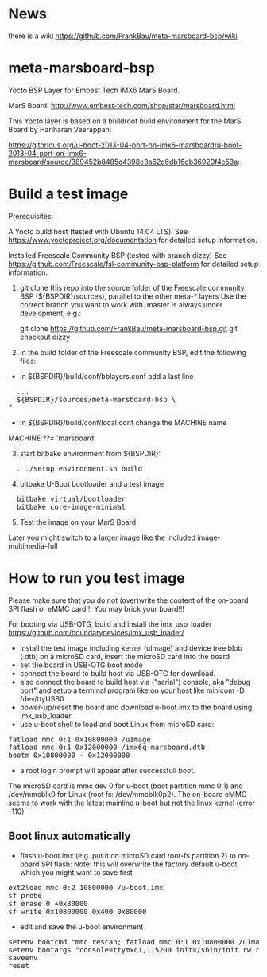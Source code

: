 News 
====
there is a wiki https://github.com/FrankBau/meta-marsboard-bsp/wiki

meta-marsboard-bsp
==================

Yocto BSP Layer for Embest Tech iMX6 MarS Board.

MarS Board: http://www.embest-tech.com/shop/star/marsboard.html

This Yocto layer is based on a buildroot build environment
for the MarS Board by Hariharan Veerappan:

https://gitorious.org/u-boot-2013-04-port-on-imx6-marsboard/u-boot-2013-04-port-on-imx6-marsboard/source/389452b8485c4398e3a62d6db16db36920f4c53a:


Build a test image
==================

Prerequisites:

A Yocto build host (tested with Ubuntu 14.04 LTS).
See https://www.yoctoproject.org/documentation 
for detailed setup information.

Installed Freescale Community BSP (tested with branch dizzy) 
See https://github.com/Freescale/fsl-community-bsp-platform
for detailed setup information.

1. git clone this repo into the source folder of the Freescale
community BSP (${BSPDIR}/sources), parallel to the other meta-* layers
Use the correct branch you want to work with. master is always under development, e.g.:
  
    git clone https://github.com/FrankBau/meta-marsboard-bsp.git
    git checkout dizzy

2. in the build folder of the Freescale community BSP, edit the following files:

* in ${BSPDIR}/build/conf/bblayers.conf add a last line 

<pre>
  ...
  ${BSPDIR}/sources/meta-marsboard-bsp \
"
</pre>

* in ${BSPDIR}/build/conf/local.conf change the MACHINE name
</pre>
  MACHINE ??= 'marsboard'
</pre>

3. start bitbake environment from ${BSPDIR}:
<pre>
  . ./setup_environment.sh build
</pre>

4. bitbake U-Boot bootloader and a test image
<pre>
  bitbake virtual/bootloader
  bitbake core-image-minimal
</pre>

5. Test the image on your MarS Board 

Later you might switch to a larger image like the included image-multimedia-full

How to run you test image
=========================

Please make sure that you do not (over)write the content of the
on-board SPI flash or eMMC card!!! You may brick your board!!!

For booting via USB-OTG, build and install the imx_usb_loader 
  https://github.com/boundarydevices/imx_usb_loader/

- install the test image including kernel (uImage) and device tree blob (.dtb)
  on a microSD card, insert the microSD card into the board
- set the board in USB-OTG boot mode
- connect the board to build host via USB-OTG for download.
- also connect the board to build host via ("serial") console, aka "debug port"
  and setup a terminal program like on your host like minicom -D /dev/ttyUSB0
- power-up/reset the board and download u-boot.imx to the board using imx_usb_loader
- use u-boot shell to load and boot Linux from microSD card:
<pre>
fatload mmc 0:1 0x10800000 /uImage
fatload mmc 0:1 0x12000000 /imx6q-marsboard.dtb
bootm 0x10800000 - 0x12000000
</pre>

- a root login prompt will appear after successfull boot.

The microSD card is mmc dev 0 for u-boot (boot partition mmc 0:1) and /dev/mmcblk0 for Linux (root fs: /dev/mmcblk0p2).
The on-board eMMC seems to work with the latest mainline u-boot but not the linux kernel (error -110)

Boot linux automatically
------------------------

- flash u-boot.imx (e.g. put it on microSD card root-fs partition 2) to on-board SPI flash:
  Note: this will overwrite the factory default u-boot which you might want to save first
<pre>
ext2load mmc 0:2 10800000 /u-boot.imx
sf probe
sf erase 0 +0x80000
sf write 0x10800000 0x400 0x80000
</pre>

- edit and save the u-boot environment
<pre>
setenv bootcmd "mmc rescan; fatload mmc 0:1 0x10800000 /uImage; fatload mmc 0:1 0x12000000 /imx6q-marsboard.dtb; bootm 0x10800000 - 0x12000000"
setenv bootargs "console=ttymxc1,115200 init=/sbin/init rw root=/dev/mmcblk0p2 rootwait video=mxcfb0:dev=hdmi,1920x1080M@60,if=RGB24 fbmem=32M"
saveenv
reset
</pre> 

